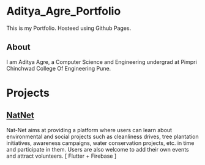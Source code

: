 # Aditya_Agre_Portfolio
This is my Portfolio. Hosteed using Github Pages.

## About 
I am Aditya Agre, a Computer Science and Engineering undergrad at Pimpri Chinchwad College Of Engineering Pune.

# Projects

## [NatNet](https://github.com/adityaagre/NatNet-Google-Solution-Challenge-2023)
Nat-Net aims at providing a platform where users can learn about environmental and social projects such as cleanliness drives, tree plantation initiatives, awareness campaigns, water conservation projects, etc. in time and participate in them. Users are also welcome to add their own events and attract volunteers. [ Flutter + Firebase ]

